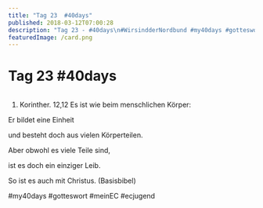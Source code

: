 ```yaml
---
title: "Tag 23  #40days"
published: 2018-03-12T07:00:28
description: "Tag 23 - #40days\n#WirsindderNordbund #my40days #gotteswort #meinEC #ecjugend"
featuredImage: /card.png
---
```


# Tag 23  #40days

<img loading="lazy" src="/old/40DAYS_03-12_WITH-tag-23.jpg" alt>

1. Korinther. 12,12 Es ist wie beim menschlichen Körper:

Er bildet eine Einheit

und besteht doch aus vielen Körperteilen.

Aber obwohl es viele Teile sind,

ist es doch ein einziger Leib.

So ist es auch mit Christus. (Basisbibel)

#my40days #gotteswort #meinEC #ecjugend